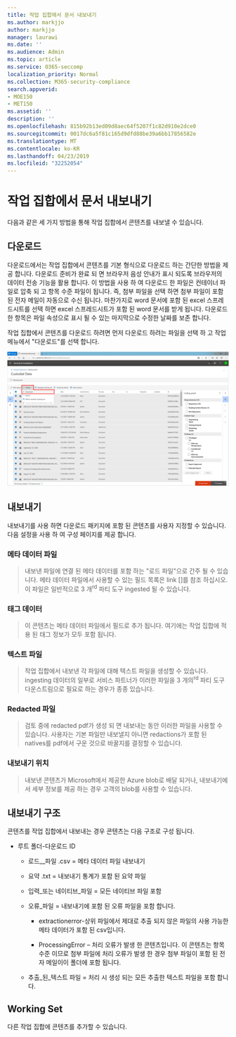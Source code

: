 ```yaml
---
title: 작업 집합에서 문서 내보내기
ms.author: markjjo
author: markjjo
manager: laurawi
ms.date: ''
ms.audience: Admin
ms.topic: article
ms.service: O365-seccomp
localization_priority: Normal
ms.collection: M365-security-compliance
search.appverid:
- MOE150
- MET150
ms.assetid: ''
description: ''
ms.openlocfilehash: 815b92b13ed09d8aec64f5207f1c82d910e2dce0
ms.sourcegitcommit: 0017dc6a5f81c165d9dfd88be39a6bb17856582e
ms.translationtype: MT
ms.contentlocale: ko-KR
ms.lasthandoff: 04/23/2019
ms.locfileid: "32252054"
---
```

# <a name="export-documents-from-a-working-set"></a>작업 집합에서 문서 내보내기

다음과 같은 세 가지 방법을 통해 작업 집합에서 콘텐츠를 내보낼 수 있습니다.

## <a name="download"></a>다운로드

다운로드에서는 작업 집합에서 콘텐츠를 기본 형식으로 다운로드 하는 간단한 방법을 제공 합니다. 다운로드 준비가 완료 되 면 브라우저 음성 안내가 표시 되도록 브라우저의 데이터 전송 기능을 활용 합니다. 이 방법을 사용 하 여 다운로드 한 파일은 컨테이너 파일로 압축 되 고 항목 수준 파일이 됩니다. 즉, 첨부 파일을 선택 하면 첨부 파일이 포함 된 전자 메일이 자동으로 수신 됩니다. 마찬가지로 word 문서에 포함 된 excel 스프레드시트를 선택 하면 excel 스프레드시트가 포함 된 word 문서를 받게 됩니다. 다운로드 한 항목은 파일 속성으로 표시 될 수 있는 마지막으로 수정한 날짜를 보존 합니다.

작업 집합에서 콘텐츠를 다운로드 하려면 먼저 다운로드 하려는 파일을 선택 하 고 작업 메뉴에서 "다운로드"를 선택 합니다.

![자동으로 생성 되는 컴퓨터 설명 스크린샷](../media/eDiscoDownload.png)

## <a name="export"></a>내보내기

내보내기를 사용 하면 다운로드 패키지에 포함 된 콘텐츠를 사용자 지정할 수 있습니다. 다음 설정을 사용 하 여 구성 페이지를 제공 합니다.

### <a name="metadata-file"></a>메타 데이터 파일

> 내보낸 파일에 연결 된 메타 데이터를 포함 하는 "로드 파일"으로 간주 될 수 있습니다. 메타 데이터 파일에서 사용할 수 있는 필드 목록은 link \[\]를 참조 하십시오. 이 파일은 일반적으로 3 개<sup>rd</sup> 파티 도구 ingested 될 수 있습니다.

### <a name="tag-data"></a>태그 데이터

> 이 콘텐츠는 메타 데이터 파일에서 필드로 추가 됩니다. 여기에는 작업 집합에 적용 된 태그 정보가 모두 포함 됩니다.

### <a name="text-files"></a>텍스트 파일

> 작업 집합에서 내보낸 각 파일에 대해 텍스트 파일을 생성할 수 있습니다. ingesting 데이터의 일부로 서비스 파트너가 이러한 파일을 3 개의<sup>rd</sup> 파티 도구 다운스트림으로 필요로 하는 경우가 종종 있습니다.

### <a name="redacted-files"></a>Redacted 파일

> 검토 중에 redacted pdf가 생성 되 면 내보내는 동안 이러한 파일을 사용할 수 있습니다. 사용자는 기본 파일만 내보낼지 아니면 redactions가 포함 된 natives를 pdf에서 구운 것으로 바꿀지를 결정할 수 있습니다.

### <a name="export-location"></a>내보내기 위치

> 내보낸 콘텐츠가 Microsoft에서 제공한 Azure blob로 배달 되거나, 내보내기에서 세부 정보를 제공 하는 경우 고객의 blob를 사용할 수 있습니다.

## <a name="export-structure"></a>내보내기 구조

콘텐츠를 작업 집합에서 내보내는 경우 콘텐츠는 다음 구조로 구성 됩니다.

  - 루트 폴더-다운로드 ID
    
      - 로드\_\_파일 .csv = 메타 데이터 파일 내보내기
    
      - 요약 .txt = 내보내기 통계가 포함 된 요약 파일
    
      - 입력\_또는 네이티브\_파일 = 모든 네이티브 파일 포함
    
      - 오류\_파일 = 내보내기에 포함 된 오류 파일을 포함 합니다.
        
          - extractionerror-상위 파일에서 제대로 추출 되지 않은 파일의 사용 가능한 메타 데이터가 포함 된 csv입니다.
        
          - ProcessingError – 처리 오류가 발생 한 콘텐츠입니다. 이 콘텐츠는 항목 수준 이므로 첨부 파일에 처리 오류가 발생 한 경우 첨부 파일이 포함 된 전자 메일이이 폴더에 포함 됩니다.
    
      - 추출\_된\_텍스트 파일 = 처리 시 생성 되는 모든 추출한 텍스트 파일을 포함 합니다.

## <a name="working-set"></a>Working Set

다른 작업 집합에 콘텐츠를 추가할 수 있습니다.